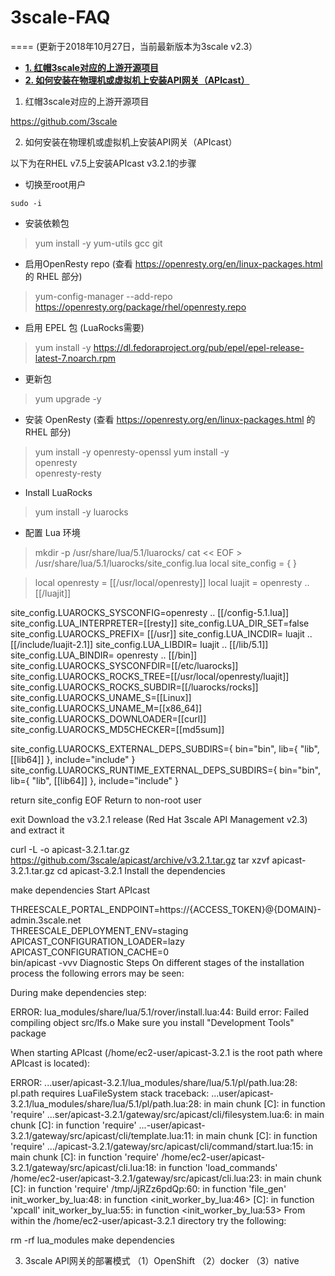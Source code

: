 # 3scale-FAQ

====
(更新于2018年10月27日，当前最新版本为3scale v2.3）

- [**1. 红帽3scale对应的上游开源项目**](#upstream-project)
- [**2. 如何安装在物理机或虚拟机上安装API网关（APIcast）**](#install-apicast-rhel7)

1. 红帽3scale对应的上游开源项目

  https://github.com/3scale

2. 如何安装在物理机或虚拟机上安装API网关（APIcast）

以下为在RHEL v7.5上安装APIcast v3.2.1的步骤

* 切换至root用户

`sudo -i`

* 安装依赖包

> yum install -y yum-utils gcc git

* 启用OpenResty repo (查看  https://openresty.org/en/linux-packages.html 的 RHEL 部分)

> yum-config-manager --add-repo https://openresty.org/package/rhel/openresty.repo

* 启用 EPEL 包 (LuaRocks需要)

> yum install -y https://dl.fedoraproject.org/pub/epel/epel-release-latest-7.noarch.rpm

* 更新包

> yum upgrade -y

* 安装 OpenResty (查看 https://openresty.org/en/linux-packages.html 的 RHEL 部分)

> yum install -y openresty-openssl
> yum install -y \
>      openresty \
>      openresty-resty

* Install LuaRocks

> yum install -y luarocks

* 配置 Lua 环境

> mkdir -p /usr/share/lua/5.1/luarocks/
> cat << EOF > /usr/share/lua/5.1/luarocks/site_config.lua
> local site_config = { }

> local openresty = [[/usr/local/openresty]]
local luajit = openresty .. [[/luajit]]

site_config.LUAROCKS_SYSCONFIG=openresty .. [[/config-5.1.lua]]
site_config.LUA_INTERPRETER=[[resty]]
site_config.LUA_DIR_SET=false
site_config.LUAROCKS_PREFIX= [[/usr]]
site_config.LUA_INCDIR= luajit .. [[/include/luajit-2.1]]
site_config.LUA_LIBDIR= luajit .. [[/lib/5.1]]
site_config.LUA_BINDIR= openresty .. [[/bin]]
site_config.LUAROCKS_SYSCONFDIR=[[/etc/luarocks]]
site_config.LUAROCKS_ROCKS_TREE=[[/usr/local/openresty/luajit]]
site_config.LUAROCKS_ROCKS_SUBDIR=[[/luarocks/rocks]]
site_config.LUAROCKS_UNAME_S=[[Linux]]
site_config.LUAROCKS_UNAME_M=[[x86_64]]
site_config.LUAROCKS_DOWNLOADER=[[curl]]
site_config.LUAROCKS_MD5CHECKER=[[md5sum]]

site_config.LUAROCKS_EXTERNAL_DEPS_SUBDIRS={ bin="bin", lib={ "lib", [[lib64]] }, include="include" }
site_config.LUAROCKS_RUNTIME_EXTERNAL_DEPS_SUBDIRS={ bin="bin", lib={ "lib", [[lib64]] }, include="include" }

return site_config
EOF
Return to non-root user

exit
Download the v3.2.1 release (Red Hat 3scale API Management v2.3) and extract it

curl -L -o apicast-3.2.1.tar.gz https://github.com/3scale/apicast/archive/v3.2.1.tar.gz
tar xzvf apicast-3.2.1.tar.gz
cd apicast-3.2.1
Install the dependencies

make dependencies
Start APIcast

THREESCALE_PORTAL_ENDPOINT=https://{ACCESS_TOKEN}@{DOMAIN}-admin.3scale.net \
THREESCALE_DEPLOYMENT_ENV=staging \
APICAST_CONFIGURATION_LOADER=lazy \
APICAST_CONFIGURATION_CACHE=0 \
bin/apicast -vvv
Diagnostic Steps
On different stages of the installation process the following errors may be seen:

During make dependencies step:

ERROR: lua_modules/share/lua/5.1/rover/install.lua:44: Build error: Failed compiling object src/lfs.o
Make sure you install "Development Tools" package

When starting APIcast (/home/ec2-user/apicast-3.2.1 is the root path where APIcast is located):

ERROR: ...user/apicast-3.2.1/lua_modules/share/lua/5.1/pl/path.lua:28: pl.path requires LuaFileSystem
stack traceback:
...user/apicast-3.2.1/lua_modules/share/lua/5.1/pl/path.lua:28: in main chunk
[C]: in function 'require'
...ser/apicast-3.2.1/gateway/src/apicast/cli/filesystem.lua:6: in main chunk
[C]: in function 'require'
...-user/apicast-3.2.1/gateway/src/apicast/cli/template.lua:11: in main chunk
[C]: in function 'require'
.../apicast-3.2.1/gateway/src/apicast/cli/command/start.lua:15: in main chunk
[C]: in function 'require'
/home/ec2-user/apicast-3.2.1/gateway/src/apicast/cli.lua:18: in function 'load_commands'
/home/ec2-user/apicast-3.2.1/gateway/src/apicast/cli.lua:23: in main chunk
[C]: in function 'require'
/tmp/JjRZz6pdQp:60: in function 'file_gen'
init_worker_by_lua:48: in function <init_worker_by_lua:46>
[C]: in function 'xpcall'
init_worker_by_lua:55: in function <init_worker_by_lua:53>
From within the /home/ec2-user/apicast-3.2.1 directory try the following:

rm -rf lua_modules
make dependencies

3. 3scale API网关的部署模式
（1）OpenShift
（2）docker
（3）native
